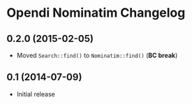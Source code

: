 Opendi Nominatim Changelog
==========================

0.2.0 (2015-02-05)
------------------

* Moved `Search::find()` to `Nominatim::find()` (**BC break**)

0.1 (2014-07-09)
----------------

* Initial release

